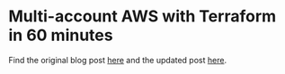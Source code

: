# Multi-account AWS with Terraform in 60 minutes

Find the original blog post [here](https://henrycourse.com/blog/2021/10/19/aws-terraform-one-hour/) and the updated 
post [here](https://henrycourse.com/blog/2023/04/16/aws-terraform-v2/).
